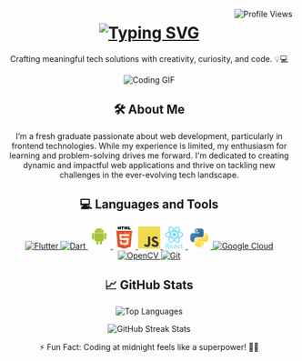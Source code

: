<p> <img align="right" src="https://komarev.com/ghpvc/?username=mocemoce&label=Profile%20views&color=0e75b6&style=flat" alt="Profile Views" /> </p> 
<h1 align="center">
<a href="https://git.io/typing-svg"><img src="https://readme-typing-svg.herokuapp.com?font=Fira+Code&weight=600&duration=3500&pause=500&width=435&lines=%3D%3D%3D%3D%3D%3D%3D%3D++++++Hi+%F0%9F%91%8B%2C+I'm+Moce++%3D%3D%3D%3D%3D%3D%3D%3D;Passionate+about+web+development!." alt="Typing SVG" /></a>
</h1> 
<p align="center"> Crafting meaningful tech solutions with creativity, curiosity, and code. 💡💻 </p>
<p align="center"> <img src="https://media.giphy.com/media/xT9IgzoKnwFNmISR8I/giphy.gif" width="200" height="200" alt="Coding GIF"> </p> 

<div align="center"> 
  <h2>🛠️ About Me</h2> 
  <p>I’m a fresh graduate passionate about web development, particularly in frontend technologies. While my experience is limited, my enthusiasm for learning and problem-solving drives me forward. I'm dedicated to creating dynamic and impactful web applications and thrive on tackling new challenges in the ever-evolving tech landscape.</p> 
</div>

<div align="center"> 
  <h2>💻 Languages and Tools</h2> 
  <p> 
    <a href="https://flutter.dev" target="_blank"> <img src="https://www.vectorlogo.zone/logos/flutterio/flutterio-icon.svg" alt="Flutter" width="40" height="40" /> </a>
    <a href="https://dart.dev" target="_blank"> <img src="https://www.vectorlogo.zone/logos/dartlang/dartlang-icon.svg" alt="Dart" width="40" height="40" /> </a>
    <a href="https://developer.android.com" target="_blank"> <img src="https://raw.githubusercontent.com/devicons/devicon/master/icons/android/android-original-wordmark.svg" alt="Android" width="40" height="40" /> </a>
    <a href="https://www.w3.org/html/" target="_blank"> <img src="https://raw.githubusercontent.com/devicons/devicon/master/icons/html5/html5-original-wordmark.svg" alt="HTML5" width="40" height="40" /> </a>
    <a href="https://developer.mozilla.org/en-US/docs/Web/JavaScript" target="_blank"> <img src="https://raw.githubusercontent.com/devicons/devicon/master/icons/javascript/javascript-original.svg" alt="JavaScript" width="40" height="40" /> </a>
    <a href="https://reactjs.org/" target="_blank"> <img src="https://raw.githubusercontent.com/devicons/devicon/master/icons/react/react-original-wordmark.svg" alt="React" width="40" height="40" /> </a>
    <a href="https://www.python.org" target="_blank"> <img src="https://raw.githubusercontent.com/devicons/devicon/master/icons/python/python-original.svg" alt="Python" width="40" height="40" /> </a>
    <a href="https://cloud.google.com" target="_blank"> <img src="https://www.vectorlogo.zone/logos/google_cloud/google_cloud-icon.svg" alt="Google Cloud" width="40" height="40" /> </a>
    <a href="https://opencv.org/" target="_blank"> <img src="https://www.vectorlogo.zone/logos/opencv/opencv-icon.svg" alt="OpenCV" width="40" height="40" /> </a>
    <a href="https://git-scm.com/" target="_blank"> <img src="https://www.vectorlogo.zone/logos/git-scm/git-scm-icon.svg" alt="Git" width="40" height="40" /> </a>
  </p> 
</div>

<div align="center"> 
  <h2>📈 GitHub Stats</h2> 
  <p> <img src="https://github-readme-stats.vercel.app/api/top-langs?username=mocemoce&show_icons=true&locale=en&layout=compact&theme=radical" alt="Top Languages" /> </p> 
  <p> <img src="https://github-readme-streak-stats.herokuapp.com/?user=mocemoce&theme=radical" alt="GitHub Streak Stats" /> </p> 
</div>

<div align="center"> <p>⚡ Fun Fact: Coding at midnight feels like a superpower! 🌙✨</p> </div>
